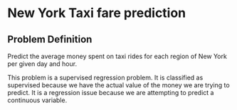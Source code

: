 # New York Taxi fare prediction

## Problem Definition
Predict the average money spent on taxi rides for each region of New York per given day and hour.

This problem is a supervised regression problem. It is classified as supervised because
we have the actual value of the money we are trying to predict. It is a regression issue
because we are attempting to predict a continuous variable.
